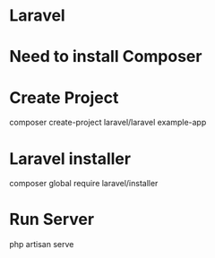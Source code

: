 # Laravel
# Need to install Composer
# Create Project
composer create-project laravel/laravel example-app

# Laravel installer
composer global require laravel/installer

# Run Server
php artisan serve
